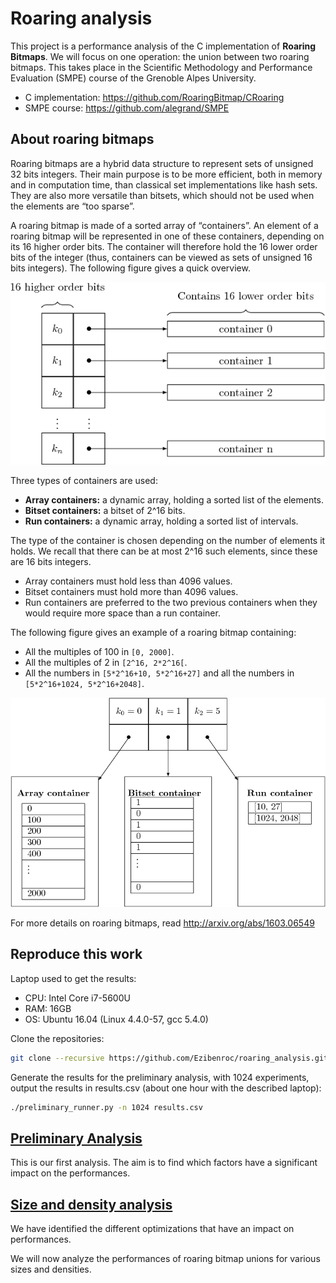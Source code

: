 # Roaring analysis

This project is a performance analysis of the C implementation of **Roaring Bitmaps**. We will focus on one operation: the union between two roaring bitmaps.
This takes place in the Scientific Methodology and Performance Evaluation (SMPE) course of the Grenoble Alpes University.

  - C implementation: https://github.com/RoaringBitmap/CRoaring
  - SMPE course: https://github.com/alegrand/SMPE

## About roaring bitmaps

Roaring bitmaps are a hybrid data structure to represent sets of unsigned 32 bits integers. Their main purpose is to be more efficient, both in memory and in computation time, than classical set implementations like hash sets. They are also more versatile than bitsets, which should not be used when the elements are “too sparse”.

A roaring bitmap is made of a sorted array of “containers”. An element of a roaring bitmap will be represented in one of these containers, depending on its 16 higher order bits. The container will therefore hold the 16 lower order bits of the integer (thus, containers can be viewed as sets of unsigned 16 bits integers). The following figure gives a quick overview.

![overview of a roaring bitmap](figures/overview.png)

Three types of containers are used:

  - **Array containers:** a dynamic array, holding a sorted list of the elements.
  - **Bitset containers:** a bitset of 2^16 bits.
  - **Run containers:** a dynamic array, holding a sorted list of intervals.

The type of the container is chosen depending on the number of elements it holds. We recall that there can be at most 2^16 such elements, since these are 16 bits integers.

  - Array containers must hold less than 4096 values.
  - Bitset containers must hold more than 4096 values.
  - Run containers are preferred to the two previous containers when they would require more space than a run container.

The following figure gives an example of a roaring bitmap containing:
 - All the multiples of 100 in `[0, 2000]`.
 - All the multiples of 2 in `[2^16, 2*2^16[`.
 - All the numbers in `[5*2^16+10, 5*2^16+27]` and all the numbers in `[5*2^16+1024, 5*2^16+2048]`.

![example of roaring bitmap](figures/example.png)

For more details on roaring bitmaps, read http://arxiv.org/abs/1603.06549

## Reproduce this work

Laptop used to get the results:
  - CPU: Intel Core i7-5600U
  - RAM: 16GB
  - OS:  Ubuntu 16.04 (Linux 4.4.0-57, gcc 5.4.0)

Clone the repositories:
```bash
git clone --recursive https://github.com/Ezibenroc/roaring_analysis.git
```

Generate the results for the preliminary analysis, with 1024 experiments, output the results in results.csv (about one hour with the described laptop):
```bash
./preliminary_runner.py -n 1024 results.csv
```

## [Preliminary Analysis](preliminary_analysis.ipynb)

This is our first analysis. The aim is to find which factors have a significant impact on the performances.

## [Size and density analysis](size_density_analysis.ipynb)

We have identified the different optimizations that have an impact on performances.

We will now analyze the performances of roaring bitmap unions for various sizes and densities.
